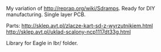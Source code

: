 My variation of http://reprap.org/wiki/Sdramps. Ready for DIY manufacturing.
Single layer PCB.

Parts:
http://sklep.avt.pl/zlacze-kart-sd-z-wyrzutnikiem.html
http://sklep.avt.pl/uklad-scalony-ncp1117dt33g.html

Library for Eagle in lbr/ folder.